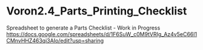 # Voron2.4_Parts_Printing_Checklist

Spreadsheet to generate a Parts Checklist - Work in Progress
https://docs.google.com/spreadsheets/d/1F6SuW_c0M9tVRIg_Az4v5eC66l1CMnvHHZ463qi3AIo/edit?usp=sharing
